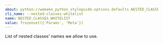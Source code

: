 ```yaml
---
about: python://wemake_python_styleguide.options.defaults.NESTED_CLASSES_WHITELIST
cli_name: --nested-classes-whitelist
name: NESTED_CLASSES_WHITELIST
value: frozenset({'Params', 'Meta'})
---
```


List of nested classes' names we allow to use.